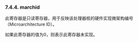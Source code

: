 ### **7.4.4. marchid**

​		此寄存器是只读寄存器，用于反映该处理器核的硬件实现微架构编号（Microarchitecture ID）。

如果此寄存器的值为0，则表示此寄存器未实现。

